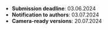 - **Submission deadline**:      03.06.2024
- **Notification to authors**:  03.07.2024
- **Camera-ready versions**:    20.07.2024